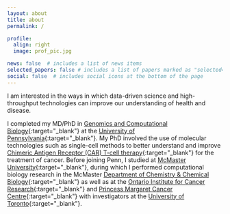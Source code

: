 ```yaml
---
layout: about
title: about
permalink: /

profile:
  align: right
  image: prof_pic.jpg

news: false  # includes a list of news items
selected_papers: false # includes a list of papers marked as "selected={true}"
social: false  # includes social icons at the bottom of the page
---
```


I am interested in the ways in which data-driven science and high-throughput technologies can improve our understanding of health and disease. 

I completed my MD/PhD in [Genomics and Computational Biology](https://www.med.upenn.edu/gcb/){:target="\_blank"} at the [University of Pennsylvania](https://en.wikipedia.org/wiki/University_of_Pennsylvania){:target="\_blank"}. My PhD involved the use of molecular technologies such as single-cell methods to better understand and improve [Chimeric Antigen Receptor (CAR) T-cell therapy](https://en.wikipedia.org/wiki/Chimeric_antigen_receptor_T_cell){:target="\_blank"} for the treatment of cancer. Before joining Penn, I studied at [McMaster University](https://en.wikipedia.org/wiki/McMaster_University){:target="\_blank"}, during which I performed computational biology research in the McMaster [Department of Chemistry & Chemical Biology](https://chemistry.mcmaster.ca/){:target="\_blank"} as well as at the [Ontario Institute for Cancer Research](https://oicr.on.ca/){:target="\_blank"} and [Princess Margaret Cancer Centre](https://www.uhnresearch.ca/institutes/pm){:target="\_blank"} with investigators at the [University of Toronto](https://en.wikipedia.org/wiki/University_of_Toronto){:target="\_blank"}.
